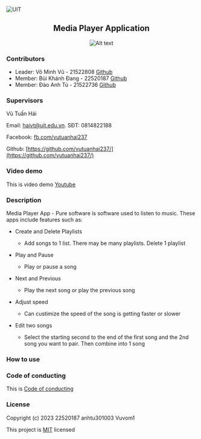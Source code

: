 ![UIT](https://img.shields.io/badge/from-UIT%20VNUHCM-blue?style=for-the-badge&link=https%3A%2F%2Fwww.uit.edu.vn%2F)

 <h2 align="center"> Media Player Application </h2>

<p align="center">
  <img src="https://www.uit.edu.vn/sites/vi/files/banner_uit.png" alt="Alt text">
</p>


<h3>Contributors</h3>

- Leader: Võ Minh Vũ - 21522808 [Github](https://github.com/Vuvom1)
- Member: Bùi Khánh Đang - 22520187 [Github](https://github.com/22520187)
- Member: Đào Anh Tú - 21522736 [Github](https://github.com/anhtu301003)

<h3>Supervisors</h3>

Vũ Tuấn Hải

Email: haivt@uit.edu.vn. SĐT: 0814822188

Facebook: [fb.com/vutuanhai237](fb.com/vutuanhai237)

Github: [https://github.com/vutuanhai237/](https://github.com/vutuanhai237/)

<h3>Video demo</h3>

This is video demo [Youtube]()

<h3>Description</h3>

Media Player App - Pure software is software used to listen to music. These apps include features such as:

* Create and Delete Playlists
  - Add songs to 1 list. There may be many playlists. Delete 1 playlist

* Play and Pause
  - Play or pause a song

* Next and Previous
  - Play the next song or play the previous song

* Adjust speed
  - Can custimize the speed of the song is getting faster or slower
 
* Edit two songs
  - Select the starting second to the end of the first song and the 2nd song you want to pair. Then combine into 1 song



<h3>How to use</h3>

<h3>Code of conducting</h3>

This is [Code of conducting](https://github.com/Vuvom1/MediaPlayerApp/blob/main/CODE_OF_CONDUCT.md)

<h3>License</h3>

Copyright (c) 2023 22520187 anhtu301003 Vuvom1

This project is [MIT](https://github.com/Vuvom1/MediaPlayerApp/blob/main/License) licensed
